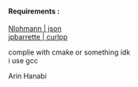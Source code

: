#### Requirements :  
[Nlohmann | json](https://github.com/nlohmann/json)  
[jpbarrette | curlpp](https://curlpp.org)  
  
complie with cmake or something idk  
i use gcc  
  
Arin Hanabi